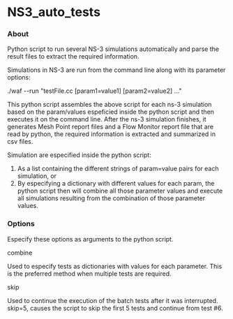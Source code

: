 # NS3_auto_tests
### About
Python script to run several NS-3 simulations automatically and parse the result files to extract the required information.

Simulations in NS-3 are run from the command line along with its parameter options:

./waf --run "testFile.cc [param1=value1] [param2=value2] ..."

This python script assembles the above script for each ns-3 simulation based on the param/values espeficied inside the python script and then executes it on the command line. After the ns-3 simulation finishes, it generates Mesh Point report files and a Flow Monitor report file that are read by python, the required information is extracted and summarized in csv files.

Simulation are especified inside the python script:
1. As a list containing the different strings of param=value pairs for each simulation, or
2. By especifying a dictionary with different values for each param, the python script then will combine all those parameter values and execute all simulations resulting from the combination of those parameter values.

### Options
Especify these options as arguments to the python script.

combine

Used to especify tests as dictionaries with values for each parameter. This is the preferred method when multiple tests are required.

skip

Used to continue the execution of the batch tests after it was interrupted.
skip=5, causes the script to skip the first 5 tests and continue from test #6.
